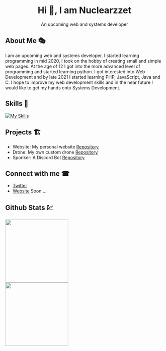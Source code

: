 <h1 align="center">Hi 👋, I am Nuclearzzet</h1>

<p align="center">An upcoming web and systems developer</p>

## About Me 🎭
I am an upcoming web and systems developer. I started learning programming in mid 2020, I took on the hobby of creating small and simple web pages. At the age of 12 I got into the more advanced level of programming and started learning python. I got interested into Web Development and by late 2021 I started learning PHP, JavaScript, Java and C. I hope to improve my web development skills and in the near future I would like to get my hands onto Systems Development.

## Skills 🚀

[![My Skills](https://skillicons.dev/icons?i=c,cpp,php,mysql,mongodb,github,git,powershell,twitter,discord,linkedin)](https://skillicons.dev)

## Projects 🏗

 - Website: My personal website <a href="https://github.com/nuclearzzet/website">Repository</a>
 - Drone: My own custom drone <a href="https://github.com/nuclearzzet/Drone">Repository</a>
 - Sponker: A Discord Bot <a href="https://github.com/nuclearzzet/sponkers">Repository</a>
 
## Connect with me ☎

- [Twitter](https://twitter.com/nuclearzzet)
- [Website](https://nuclearzzet.dev) Soon....

## Github Stats 💹
<a href="https://github.com/nuclearzzet"><img height="200px" src="https://github-readme-stats.vercel.app/api?username=nuclearzzet&show_icons=true&theme=tokyonight"></a>
<br>
<a href="https://github.com/nuclearzzet"><img height="200px" src="https://github-readme-stats.vercel.app/api/top-langs/?username=nuclearzzet&show_icons=true&theme=tokyonight&layout=compact"></a>

<!---
nuclearzzet/nuclearzzet is a ✨ special ✨ repository because its `README.md` (this file) appears on your GitHub profile.
You can click the Preview link to take a look at your changes.
--->
